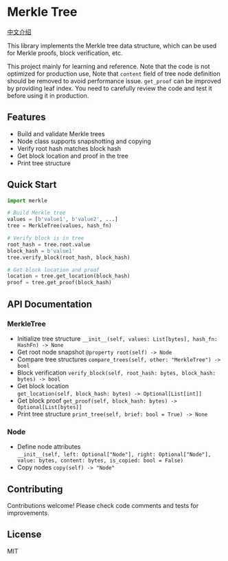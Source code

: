 # Merkle Tree

[中文介绍](README.zh-CN.md)

This library implements the Merkle tree data structure, which can be used for Merkle proofs, block verification, etc.

This project mainly for learning and reference. Note that the code is not optimized for production use, Note that `content` field of tree node definition should be removed to avoid performance issue. `get_proof` can be improved by providing leaf index. You need to carefully review the code and test it before using it in production.

## Features

- Build and validate Merkle trees
- Node class supports snapshotting and copying
- Verify root hash matches block hash
- Get block location and proof in the tree
- Print tree structure

## Quick Start

```python
import merkle

# Build Merkle tree
values = [b'value1', b'value2', ...]
tree = MerkleTree(values, hash_fn) 

# Verify block is in tree
root_hash = tree.root.value
block_hash = b'value1'  
tree.verify_block(root_hash, block_hash)

# Get block location and proof
location = tree.get_location(block_hash)
proof = tree.get_proof(block_hash)
```

## API Documentation

### MerkleTree

- Initialize tree structure
    `__init__(self, values: List[bytes], hash_fn: HashFn) -> None`
- Get root node snapshot
    `@property root(self) -> Node`
- Compare tree structures
    `compare_trees(self, other: "MerkleTree") -> bool`
- Block verification
    `verify_block(self, root_hash: bytes, block_hash: bytes) -> bool`
- Get block location  
    `get_location(self, block_hash: bytes) -> Optional[List[int]]`
- Get block proof
    `get_proof(self, block_hash: bytes) -> Optional[List[bytes]]`
- Print tree structure
    `print_tree(self, brief: bool = True) -> None`

### Node

- Define node attributes  
    `__init__(self, left: Optional["Node"], right: Optional["Node"], value: bytes, content: bytes, is_copied: bool = False)`
- Copy nodes
    `copy(self) -> "Node"`

## Contributing

Contributions welcome! Please check code comments and tests for improvements.

## License

MIT
